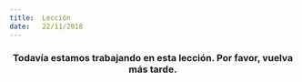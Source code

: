 ```yaml
---
title:  Lección
date:   22/11/2018
---
```


### <center>Todavía estamos trabajando en esta lección. Por favor, vuelva más tarde.</center>